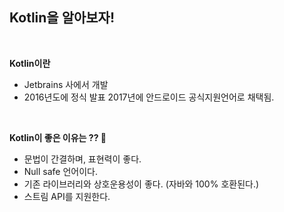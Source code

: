 ## **Kotlin을 알아보자!**

<br>

**Kotlin이란**
- Jetbrains 사에서 개발
- 2016년도에 정식 발표 2017년에 안드로이드 공식지원언어로 채택됨.

<br>

**Kotlin이 좋은 이유는 ?? 🤔**
- 문법이 간결하며, 표현력이 좋다.
- Null safe 언어이다.
- 기존 라이브러리와 상호운용성이 좋다. (자바와 100% 호환된다.)
- 스트림 API를 지원한다.
 



